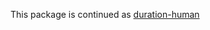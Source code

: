 This package is continued as [duration-human]

[duration-human]: https://crates.io/crates/duration-human
